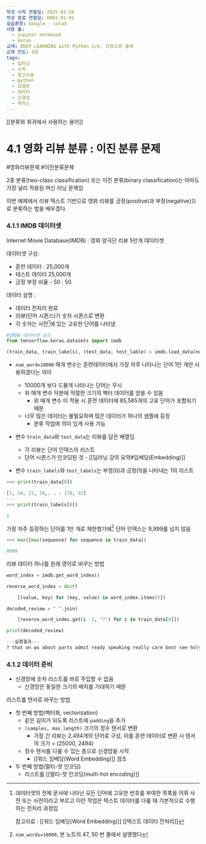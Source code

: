 ```yaml
---
작성 시작 연월일: 2025-03-26
작성 종료 연월일: 0001-01-01
실습환경: Google - colab
사용 툴:
  - jupyter notebook
  - keras
교재: DEEP LEARNING with Python 2/e, 프랑소와 숄레
교재 진도: 4장
tags:
  - 딥러닝
  - 수학
  - 알고리즘
  - python
  - 모델링
  - 데이터
  - 신경망
  - 케라스
---
```

[[분류와 회귀에서 사용하는 용어]]

# 4.1 영화 리뷰 분류 : 이진 분류 문제
#영화리뷰문제 #이진분류문제

2종 분류(two-class classification) 또는 이진 분류(binary classification)는 아마도 가장 널리 적용된 머신 러닝 문제임

이번 예제에서 리뷰 텍스트 기반으로 영화 리뷰를 긍정(positive)과 부정(negative)으로 분류하는 법을 배우겠다.

### 4.1.1 IMDB 데이터셋

Internet Movie Database(IMDB) : 영화 양극단 리뷰 5만개 데이터셋

데이터셋 구성:
- 훈련 데이터 : 25,000개
- 테스트 데이터 25,000개
- 긍정 부정 비율 - 50 : 50

데이터 설명 :
- 데이터 전처리 완료
- 리뷰(단어 시퀸스)가 숫자 시퀸스로 변환
- 각 숫자는 사전[^1]에 있는 고유한 단어를 나타냄

```python
#IMDB 데이터셋 로드
from tensorflow.keras.datasets import imdb

(train_data, train_labels), (test_data, test_lable) = imdb.load_data(num_words=10000)
```

- `num_word=10000` 매개 변수는 훈련데이터에서 가장 자주 나타나는 단어 1만 개만 사용하겠다는 의미
	- 10000개 보다 드물게 나타나는 단어는 무시
	- 위 매개 변수 덕분에 적절한 크기의 벡터 데이터를 얻을 수 있음
		- 위 매개 변수 미 적용 시 훈련 데이터에 85,585개의 고유 단어가 포함되기 때문
	- 너무 많은 데이터는 불필요하며 많은 데이터가 하나의 샘플에 등장
		- 분류 작업에 의미 있게 사용 가능


- 변수 `train_data`와 `test_data`는 리뷰를 담은 배열임
	- 각 리뷰는 단어 인덱스의 리스트
	- 단어 시퀸스가 인코딩된 것 - [[딥러닝 강의 요약#임베딩(Embedding)]]
- 변수 `train_labels`와 `test_labels`는 부정(0)과 긍정(1)을 나타내는 1의 리스트

```python
>>> print(train_data[0])

[1, 14, 22, 16,. . . 178, 32]
---
>>> print(train_labels[0])

1
```

가장 자주 등장하는 단어를 1만 개로 제한했기에[^2] 단어 인덱스는 9,999를 넘지 않음

```python
>>> max([max(sequence) for sequence in train_data])

9999
```

리뷰 데이터 하나를 원래 영어로 바꾸는 방법

```python
word_index = imdb.get_word_index()

reverse_word_index = dict(

    [(value, key) for (key, value) in word_index.items()])

decoded_review = " ".join(

    [reverse_word_index.get(i -2, "?") for i in train_data[0]])

print(decoded_review)

---실행결과---
? that on as about parts admit ready speaking really care boot see holy and again who each a are any about brought life what power ? br they sound everything a though and part life look ? fan recommend like and part elegant successful for feeling from this based and take what as of those core movie that on and manage airplane 4 and on me because i as about parts from been was this military and on for kill for i as cinematography with ? a which let i is left is two a and seat raises as sound see worried by and still i as from running a are off good who scene some are church by of on i come he bad more a that gives as into ? is and films best commenting was each and ? to rid a beyond who me about parts final his keep special has to and ? manages this characters how and perhaps was american too at references no his something of enough russ with and bit on film say final his sound a back one jews with good who he there's made are characters and bit really as from harry how i as actor a as transfer plot think at was as inexplicably movie quite at
```

### 4.1.2 데이터 준비

- 신경망에 숫자 리스트를 바로 주입할 수 없음
	- 신경망은 동일한 크기의 배치를 기대하기 때문

리스트를 텐서로 바꾸는 방법
- 첫 번째 방법(벡터화, vectorization)
	- 같은 길이가 되도록 리스트에 `padding`을 추가
	- `(samples, max_length)` 크기의 정수 텐서로 변환
		- 가장 긴 리뷰는 2,494개의 단어로 구성, 이를 훈련 데이터로 변환 시 텐서의 크기 = (25000, 2494)
	- 정수 텐서를 다룰 수 있는 층으로 신경망을 시작 
		- [[워드 임베딩(Word Embedding)]] 참조
- 두 번째 방법(멀티-핫 인코딩)
	- 리스트를 [[멀티-핫 인코딩(multi-hot encoding)]]  

























[^1]: 데이터셋의 전체 문서에 나타난 모든 단어에 고유한 번호를 부여한 목록을 어휘 사전 또는 사전이라고 부르고 이런 작업은 텍스트 데이터를 다룰 때 기본적으로 수행하는 전처리 과정임
	
	참고자료 : 
	[[워드 임베딩(Word Embedding)]]
	[[텍스트 데이터 전처리]]

[^2]: `num_words=10000`, 본 노트의 47, 50 번 줄에서 설명했다
